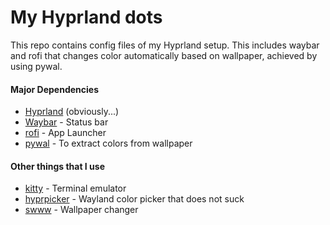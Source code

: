 # My Hyprland dots
This repo contains config files of my Hyprland setup. This includes waybar and rofi that changes color automatically based on wallpaper, achieved by using pywal.

#### Major Dependencies
 -  [Hyprland](https://hyprland.org/) (obviously...)
 -  [Waybar](https://github.com/Alexays/Waybar) - Status bar
 -  [rofi](https://github.com/lbonn/rofi) - App Launcher
 -  [pywal](https://github.com/dylanaraps/pywal) - To extract colors from wallpaper 

#### Other things that I use
 - [kitty](https://sw.kovidgoyal.net/kitty/) - Terminal emulator
 - [hyprpicker](https://github.com/hyprwm/hyprpicker) - Wayland color picker that does not suck
 - [swww](https://github.com/LGFae/swww) - Wallpaper changer

